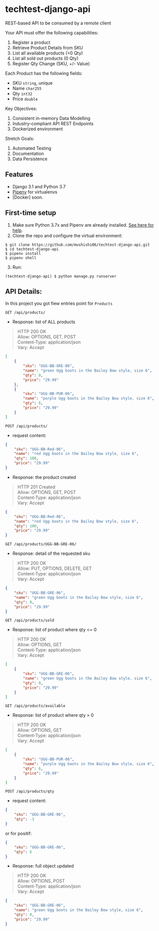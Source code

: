 # techtest-django-api

REST-based API to be consumed by a remote client

Your API must offer the following capabilities:
1) Register a product
2) Retrieve Product Details from SKU
3) List all available products (&gt;0 Qty)
4) List all sold out products (0 Qty)
5) Register Qty Change (SKU, +/- Value)

Each Product has the following fields:
* SKU `string`, unique
* Name `char255`
* Qty `int32`
* Price `double`

Key Objectives:
1) Consistent in-memory Data Modelling
2) Industry-compliant API REST Endpoints
3) Dockerized environment

Stretch Goals:
1) Automated Testing
2) Documentation
3) Data Persistence

## Features

- Django 3.1 and Python 3.7
- [Pipenv](https://github.com/pypa/pipenv) for virtualenvs
- [Docker] soon.

## First-time setup

1.  Make sure Python 3.7x and Pipenv are already installed. [See here for help](https://djangoforbeginners.com/initial-setup/).
2.  Clone the repo and configure the virtual environment:

```
$ git clone https://github.com/mushishi06/techtest-django-api.git
$ cd techtest-django-api
$ pipenv install
$ pipenv shell
```

3.  Run:

```
(techtest-django-api) $ python manage.py runserver
```

## API Details:

In this project you got fiew entries point for `Products`

`GET /api/products/`

* Response: list of ALL products   
>HTTP 200 OK   
>Allow: OPTIONS, GET, POST   
>Content-Type: application/json   
>Vary: Accept   
```JSON
[
    {
        "sku": "UGG-BB-GRE-06",
        "name": "green Ugg boots in the Bailey Bow style, size 6",
        "qty": 0,
        "price": "29.99"
    },
    {
        "sku": "UGG-BB-PUR-06",
        "name": "purple Ugg boots in the Bailey Bow style, size 6",
        "qty": 6,
        "price": "29.99"
    }
]
```


`POST /api/products/`

* request content:
```JSON
{
    "sku": "UGG-BB-Red-06",
    "name": "red Ugg boots in the Bailey Bow style, size 6",
    "qty": 100,
    "price": "29.99"
}
```
* Response: the product created   
>HTTP 201 Created   
>Allow: OPTIONS, GET, POST   
>Content-Type: application/json   
>Vary: Accept   
```JSON
{
    "sku": "UGG-BB-Red-06",
    "name": "red Ugg boots in the Bailey Bow style, size 6",
    "qty": 100,
    "price": "29.99"
}
```


`GET /api/products/UGG-BB-GRE-06/`

* Response: detail of the requested sku   
>HTTP 200 OK   
>Allow: PUT, OPTIONS, DELETE, GET   
>Content-Type: application/json   
>Vary: Accept   
```JSON
{
    "sku": "UGG-BB-GRE-06",
    "name": "green Ugg boots in the Bailey Bow style, size 6",
    "qty": 0,
    "price": "29.99"
}
```


`GET /api/products/sold`

* Response: list of product where qty <= 0   
>HTTP 200 OK   
>Allow: OPTIONS, GET   
>Content-Type: application/json   
>Vary: Accept   
```JSON
[
    {
        "sku": "UGG-BB-GRE-06",
        "name": "green Ugg boots in the Bailey Bow style, size 6",
        "qty": 0,
        "price": "29.99"
    }
]
```


`GET /api/products/available`

* Response: list of product where qty \> 0   
>HTTP 200 OK   
>Allow: OPTIONS, GET   
>Content-Type: application/json   
>Vary: Accept   
```JSON
[
    {
        "sku": "UGG-BB-PUR-06",
        "name": "purple Ugg boots in the Bailey Bow style, size 6",
        "qty": 6,
        "price": "29.99"
    }
]
```


`POST /api/products/qty`

* request content:   
```JSON
{
	"sku": "UGG-BB-GRE-06",
    "qty": -3
}
```
or for positif:   
```JSON
{
	"sku": "UGG-BB-GRE-06",
    "qty": 6
}
```

* Response: full object updated   
>HTTP 200 OK   
>Allow: OPTIONS, POST   
>Content-Type: application/json   
>Vary: Accept   
```JSON
{
    "sku": "UGG-BB-GRE-06",
    "name": "green Ugg boots in the Bailey Bow style, size 6",
    "qty": 0,
    "price": "29.99"
}
